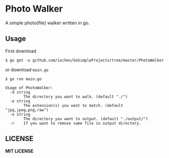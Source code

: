 # Photo Walker

A simple photo(file) walker written in go.

## Usage

First download

```shell
$ go get -u github.com/iochen/GoSimpleProjects/tree/master/PhotoWalker
```

or download `main.go`

```shell
$ go run main.go
```



```
Usage of PhotoWalker:
  -d string
        The directory you want to walk. (default "./")
  -e string
        The extension(s) you want to match. (default "jpg,jpeg,png,raw")
  -o string
        The directory you want to output. (default "./output/")
  -r    If you want to remove same file in output directory.
```



## LICENSE

**MIT LICENSE**

